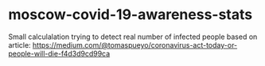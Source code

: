 # moscow-covid-19-awareness-stats
Small calculalation trying to detect real number of infected people based on article: https://medium.com/@tomaspueyo/coronavirus-act-today-or-people-will-die-f4d3d9cd99ca
